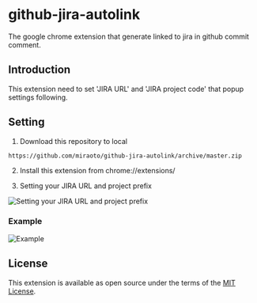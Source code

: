 # github-jira-autolink
The google chrome extension that generate linked to jira in github commit comment.

## Introduction
This extension need to set 'JIRA URL' and 'JIRA project code' that popup settings following.

## Setting

1. Download this repository to local

``` https://github.com/miraoto/github-jira-autolink/archive/master.zip ```

2. Install this extension from chrome://extensions/


3. Setting your JIRA URL and project prefix

![Setting your JIRA URL and project prefix](https://user-images.githubusercontent.com/1483607/34524562-4f016720-f0df-11e7-9db1-00654988c038.png)


### Example

![Example](https://user-images.githubusercontent.com/1483607/34524635-90e907ce-f0df-11e7-8aa5-c38dc33604af.png)

## License
This extension is available as open source under the terms of the [MIT License](http://opensource.org/licenses/MIT).
